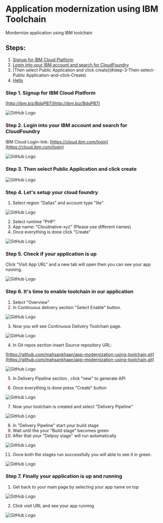 # Application modernization using IBM Toolchain
Mordernize application using IBM toolchain

## Steps:
1. [Signup for IBM Cloud Platform](#step-1-Sign-up-for-IBM-Cloud-Platform)
1. [Login into your IBM account and search for CloudFoundry](#step-2-Login-into-your-IBM-account-and-search-for-CloudFoundry)
1. [Then select Public Application and click create](#step-3-Then-select-Public Application-and-click-Create)
1. [Hello](#step-4)


### Step 1. Signup for IBM Cloud Platform

[http://ibm.biz/BdqPB7](http://ibm.biz/BdqPB7)

![GitHub Logo](images/1.png)


### Step 2. Login into your IBM account and search for CloudFoundry
IBM Cloud Login-link: [https://cloud.ibm.com/login](https://cloud.ibm.com/login)

![GitHub Logo](images/2.png)


### Step 3. Then select Public Application and click create

![GitHub Logo](images/3.png)


### Step 4. Let's setup your cloud foundry 

1. Select region "Dallas" and account type "lite".

![GitHub Logo](images/4.png)

2. Select runtime "PHP" 
3. App name: "Cloudnative-xyz" (Please use different names)
4. Once everything is done click "Create"

![GitHub Logo](images/5.png)


### Step 5. Check if your application is up

Click "Visit App URL" and a new tab will open then you can see your app running.

![GitHub Logo](images/6.png)


### Step 6. It's time to enable toolchain in our application

1. Select "Overview"
2. In Continuous delivery section "Select Enable" button.

![GitHub Logo](images/7.png)

3. Now you will see Continuous Delivery Toolchain page.

![GitHub Logo](images/8.png)

4. In Git repos section insert Source repository URL:

[https://github.com/mahsankhaan/app-modernization-using-toolchain.git](https://github.com/mahsankhaan/app-modernization-using-toolchain.git)

![GitHub Logo](images/9.png)

5. In Delivery Pipeline section , click "new" to generate API

6. Once everything is done press "Create" button

![GitHub Logo](images/10.png)


7. Now your toolchain is created and select "Delivery Pipeline"

![GitHub Logo](images/11.png)

8. In "Delivery Pipeline" start your build stage
9. Wait until the your "Build stage" becomes green
10. After that your "Delpoy stage" will run automatically 


![GitHub Logo](images/12.png)

11. Once both the stages run successfully you will able to see it in green.

![GitHub Logo](images/13.png)



### Step 7. Finally your application is up and running

1. Get back to your main page by selecting your app name on top

![GitHub Logo](images/14.png)


2. Click visit URL and see your app running

![GitHub Logo](images/15.png)
